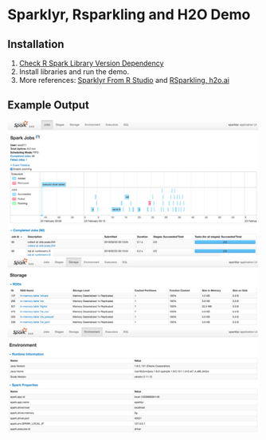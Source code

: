 # Sparklyr, Rsparkling and H2O Demo

## Installation<br/>
1. [Check R Spark Library Version Dependency](http://docs.h2o.ai/sparkling-water/2.2/latest-stable/doc/rsparkling.html)
2. Install libraries and run the demo.
3. More references: [Sparklyr From R Studio](https://spark.rstudio.com) and [RSparkling, h2o.ai](http://docs.h2o.ai/sparkling-water/2.2/latest-stable/doc/rsparkling.html)

## Example Output<br/>
![](img/Screen%20Shot%202019-02-23%20at%2012.18.28%20AM.png)
![](img/Screen%20Shot%202019-02-23%20at%2012.18.55%20AM.png)
![](img/Screen%20Shot%202019-02-23%20at%2012.19.13%20AM.png)

